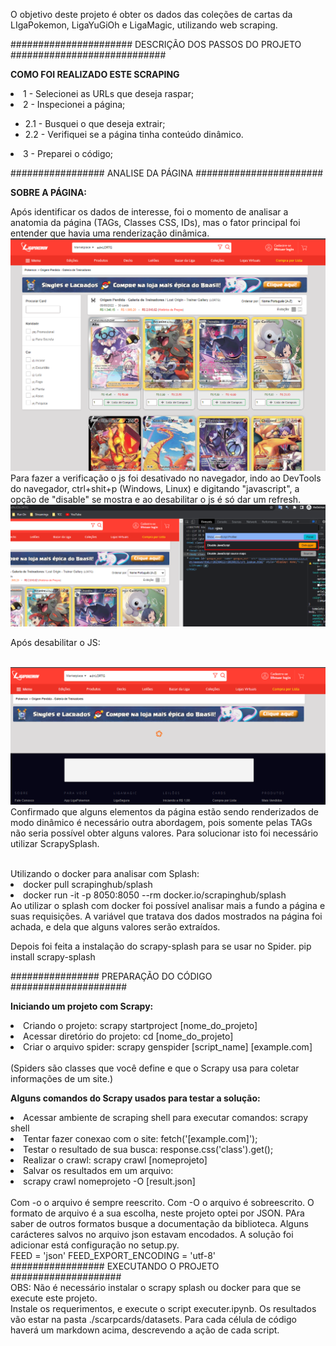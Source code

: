 O objetivo deste projeto é obter os dados das coleções de cartas da LIgaPokemon, LigaYuGiOh e LigaMagic, utilizando web scraping.

###################### DESCRIÇÃO DOS PASSOS DO PROJETO ############################

<b>COMO FOI REALIZADO ESTE SCRAPING</b>
<br>
<li>1 - Selecionei as URLs que deseja raspar;</li>
<li>2 - Inspecionei a página;</li>
<ul>
    <li>2.1 - Busquei o que deseja extrair;</li>
    <li>2.2 - Verifiquei se a página tinha conteúdo dinâmico.</li>
</ul>
<li>3 - Preparei o código;</li>

################# ANALISE DA PÁGINA #######################

<b>SOBRE A PÁGINA:</b><br>
<p>Após identificar os dados de interesse, foi o momento de analisar a anatomia da página (TAGs, Classes CSS, IDs),
mas o fator principal foi entender que havia uma renderização dinâmica.<br>
<img src="images/site_normal.png">
Para fazer a verificação o js foi desativado no navegador, indo ao DevTools do navegador, ctrl+shit+p (Windows, Linux) e digitando "javascript",
a opção de "disable" se mostra e ao desabilitar o js é só dar um refresh.<br>
<img src="images/devtools.png"><br>
    <p>Após desabilitar o JS:</p><br>
<img src="images/site_disable.png"><br>
Confirmado que alguns elementos da página estão sendo renderizados de modo dinâmico é necessário outra abordagem,
pois somente pelas TAGs não seria possível obter alguns valores. Para solucionar isto foi necessário utilizar ScrapySplash.</p>
<br>
Utilizando o docker para analisar com Splash:
<li>docker pull scrapinghub/splash</li>
<li>docker run -it -p 8050:8050 --rm docker.io/scrapinghub/splash</li>
Ao utilizar o splash com docker foi possível analisar mais a fundo a página e suas requisições.
A variável que tratava dos dados mostrados na página foi achada, e dela que alguns valores serão extraídos.

Depois foi feita a instalação do scrapy-splash  para se usar no Spider.
pip install scrapy-splash

################ PREPARAÇÃO DO CÓDIGO #####################

<b>Iniciando um projeto com Scrapy:</b><br>
<li>Criando o projeto: scrapy startproject [nome_do_projeto]</li>
<li>Acessar diretório do projeto: cd [nome_do_projeto]</li>
<li>Criar o arquivo spider: scrapy genspider [script_name] [example.com]</li><br>
(Spiders são classes que você define e que o Scrapy usa para coletar informações de um site.)

<b>Alguns comandos do Scrapy usados para testar a solução:</b><br>
<li>Acessar ambiente de scraping shell para executar comandos: scrapy shell</li>
<li>Tentar fazer conexao com o site: fetch('[example.com]');</li>
<li>Testar o resultado de sua busca: response.css('class').get();</li>
<li>Realizar o crawl: scrapy crawl [nomeprojeto]</li>
<li>Salvar os resultados em um arquivo:</li>
<li>scrapy crawl nomeprojeto -O [result.json]</li><br>
Com -o o arquivo é sempre reescrito. Com -O o arquivo é sobreescrito.
O formato de arquivo é a sua escolha, neste projeto optei por JSON. PAra saber de outros formatos busque a documentação da biblioteca.
Alguns carácteres salvos no arquivo json estavam encodados. A solução foi adicionar está
configuração no setup.py.<br>
FEED = 'json'
FEED_EXPORT_ENCODING = 'utf-8'
<br>
################# EXECUTANDO O PROJETO ####################
<br>
OBS: Não é necessário instalar o scrapy splash ou docker para que se execute este projeto.
<br>
Instale os requerimentos, e execute o script executer.ipynb. Os resultados vão estar na pasta ./scarpcards/datasets.
Para cada célula de código haverá um markdown acima, descrevendo a ação de cada script.
